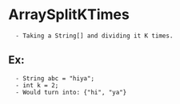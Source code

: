 # ArraySplitKTimes
      - Taking a String[] and dividing it K times.

## Ex:
      - String abc = "hiya";
      - int k = 2;
      - Would turn into: {"hi", "ya"}
